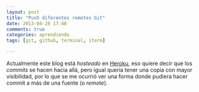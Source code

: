 ```yaml
---
layout: post
title: "Push diferentes remotes Git"
date: 2013-04-28 17:48
comments: true
categories: aprendiendo
tags: [git, github, terminal, iterm]

---
```


Actualmente este blog está _hosteado_ en [Heroku](http://www.heroku.com/), eso quiere decir que los _commits_ se hacen hacia allá, pero igual quería tener una copia con mayor visibilidad, por lo que se me ocurrió ver una forma donde pudiera hacer commit a más de una fuente (o _remote_).